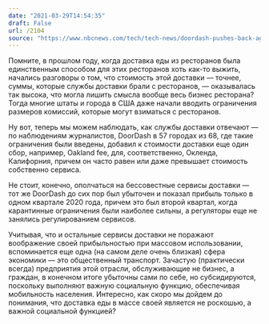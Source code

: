```yaml
---
date: "2021-03-29T14:54:35"
draft: False
url: /2104
source: "https://www.nbcnews.com/tech/tech-news/doordash-pushes-back-against-fee-delivery-commissions-new-charges-n1262088"
---
```


Помните, в прошлом году, когда доставка еды из ресторанов была единственным способом для этих ресторанов хоть как-то выжить, начались разговоры о том, что стоимость этой доставки — точнее, суммы, которые службы доставки брали с ресторанов, — оказывалась так высока, что могла лишить смысла вообще весь бизнес ресторана? Тогда многие штаты и города в США даже начали вводить ограничения размеров комиссий, которые могут взиматься с ресторанов. 

Ну вот, теперь мы можем наблюдать, как службы доставки отвечают — по наблюдениям журналистов, DoorDash в 57 городах из 68, где такие ограничения были введены, добавил к стоимости доставки еще один сбор, например, Oakland fee, для, соответственно, Окленда, Калифорния, причем он часто равен или даже превышает стоимость собственно сервиса.

Не стоит, конечно, ополчаться на бессовестные сервисы доставки — тот же DoorDash до сих пор был убыточен и показал прибыль только в одном квартале 2020 года, причем это был второй квартал, когда карантинные ограничения были наиболее сильны, а регуляторы еще не занялись регулированием сервисов.

Учитывая, что и остальные сервисы доставки не поражают воображение своей прибыльностью при массовом использовании, вспоминается еще одна (на самом деле очень близкая) сфера экономики — это общественный транспорт. Зачастую (практически всегда) предприятия этой отрасли, обслуживающие не бизнес, а граждан, в конечном итоге убыточны сами по себе, но субсидируются, поскольку выполняют важную социальную функцию, обеспечивая мобильность населения. Интересно, как скоро мы дойдем до понимания, что доставка еды в массе своей является не роскошью, а важной социальной функцией?
